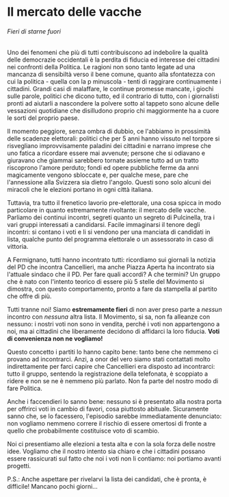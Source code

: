 # Il mercato delle vacche
###### Fieri di starne fuori

Uno dei fenomeni che più di tutti contribuiscono ad indebolire la qualità delle democrazie occidentali è la perdita di
fiducia ed interesse dei cittadini nei confronti della Politica. Le ragioni non sono tanto legate ad una mancanza di
sensibiltà verso il bene comune, quanto alla sfontatezza con cui la politica - quella con la p minuscola - tenti di raggirare
continuamente i cittadini. Grandi casi di malaffare, le continue promesse mancate, i giochi sulle parole, politici che dicono
tutto, ed il contrario di tutto, con i giornalisti pronti ad aiutarli a nascondere la polvere sotto al tappeto sono alcune
delle vessazioni quotidiane che disilludono proprio chi maggiormente ha a cuore le sorti del proprio paese.

Il momento peggiore, senza ombra di dubbio, ce l'abbiamo in prossimità delle scadenze elettorali: politici che per 5 anni
hanno vissuto nel torpore si risvegliano improvvisamente paladini dei cittadini e narrano imprese che uno fatica a
ricordare essere mai avvenute; persone che si odiavano e giuravano che giammai sarebbero tornate assieme tutto ad un tratto
riscoprono l'amore perduto; fondi ed opere pubbliche ferme da anni magicamente vengono sbloccate e, per qualche mese, pare
che l'annessione alla Svizzera sia dietro l'angolo. Questi sono solo alcuni dei miracoli che le elezioni portano in ogni 
città italiana.

Tuttavia, tra tutto il frenetico lavorio pre-elettorale, una cosa spicca in modo particolare in quanto estremamente
rivoltante: il mercato delle vacche. Parliamo dei continui incontri, segreti quanto un segreto di Pulcinella, tra i vari
gruppi interessati a candidarsi. Facile immaginarsi il tenore degli incontri: si contano i voti e li si vendono per una
manciata di candidati in lista, qualche punto del programma elettorale o un assessorato in caso di vittoria.

A Fermignano, tutti hanno incontrato tutti: ricordiamo sui giornali la notizia del PD che incontra Cancellieri, ma anche
Piazza Aperta ha incontrato sia l'attuale sindaco che il PD. Per fare quali accordi? A che termini? Un gruppo che è nato con
l'intento teorico di essere più 5 stelle del Movimento si dimostra, con questo comportamento, pronto a fare da stampella al
partito che offre di più.

Tutti tranne noi! Siamo **estremamente fieri** di non aver preso parte a *nessun* incontro con *nessuna* altra lista. Il
Movimento, si sa, non fa alleanze con nessuno: i nostri voti non sono in vendita, perché i voti non appartengono a noi, ma ai
cittadini che liberamente decidono di affidarci la loro fiducia. **Voti di convenienza non ne vogliamo!**

Questo concetto i partiti lo hanno capito bene: tanto bene che nemmeno ci provano ad incontrarci. Anzi, a onor del vero siamo
stati contattati molto indirettamente per farci capire che Cancellieri era disposto ad incontrarci: tutto il gruppo, sentendo
la registrazione della telefonata, è scoppiato a ridere e non se ne è nemmeno più parlato. Non fa parte del nostro modo di
fare Politica.

Anche i faccendieri lo sanno bene: nessuno si è presentato alla nostra porta per offrirci voti in cambio di favori, cosa
piuttosto abituale. Sicuramente sanno che, se lo facessero, l'episodio sarebbe immediatamente denunciato: non vogliamo
nemmeno correre il rischio di essere omertosi di fronte a quello che probabilmente costituisce voto di scambio.

Noi ci presentiamo alle elezioni a testa alta e con la sola forza delle nostre idee. Vogliamo che il nostro intento sia
chiaro e che i cittadini possano essere rassicurati sul fatto che noi i voti non li contiamo: noi portiamo avanti progetti.

P.S.: Anche aspettare per rivelarvi la lista dei candidati, che è pronta, è difficile! Mancano pochi giorni...
